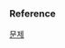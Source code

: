### Reference
[문제](https://www.hackerrank.com/challenges/weather-observation-station-17/problem?isFullScreen=true)<br>